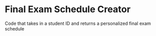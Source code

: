 # Final Exam Schedule Creator
Code that takes in a student ID and returns a personalized final exam schedule